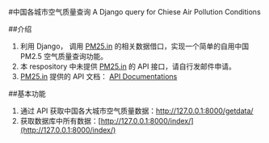 #中国各城市空气质量查询 
A Django query for Chiese Air Pollution Conditions

##介绍
1. 利用 Django， 调用 [PM25.in](http://www.pm25.in/) 的相关数据借口，实现一个简单的自用中国 PM2.5 空气质量查询功能。
2. 本 respository 中未提供 [PM25.in](http://www.pm25.in/) 的 API 接口，请自行发邮件申请。
3. [PM25.in](http://www.pm25.in/) 提供的 API 文档： [API Documentations](http://www.pm25.in/api_doc)

##基本功能

1. 通过 API 获取中国各大城市空气质量数据：<a href="http://127.0.0.1:8000/getdata/">http://127.0.0.1:8000/getdata/</a>
2. 获取数据库中所有数据：[http://127.0.0.1:8000/index/](http://127.0.0.1:8000/index/)

